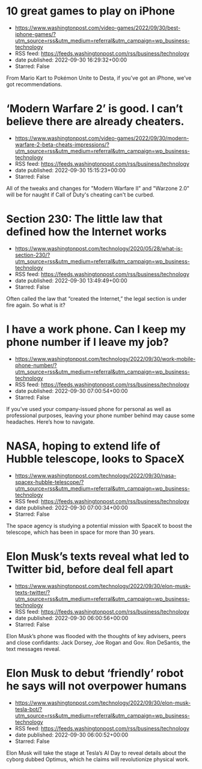 # 10 great games to play on iPhone
 - https://www.washingtonpost.com/video-games/2022/09/30/best-iphone-games/?utm_source=rss&utm_medium=referral&utm_campaign=wp_business-technology
 - RSS feed: https://feeds.washingtonpost.com/rss/business/technology
 - date published: 2022-09-30 16:29:32+00:00
 - Starred: False

From Mario Kart to Pokémon Unite to Desta, if you’ve got an iPhone, we’ve got recommendations.

# ‘Modern Warfare 2’ is good. I can’t believe there are already cheaters.
 - https://www.washingtonpost.com/video-games/2022/09/30/modern-warfare-2-beta-cheats-impressions/?utm_source=rss&utm_medium=referral&utm_campaign=wp_business-technology
 - RSS feed: https://feeds.washingtonpost.com/rss/business/technology
 - date published: 2022-09-30 15:15:23+00:00
 - Starred: False

All of the tweaks and changes for "Modern Warfare II" and "Warzone 2.0" will be for naught if Call of Duty's cheating can't be curbed.

# Section 230: The little law that defined how the Internet works
 - https://www.washingtonpost.com/technology/2020/05/28/what-is-section-230/?utm_source=rss&utm_medium=referral&utm_campaign=wp_business-technology
 - RSS feed: https://feeds.washingtonpost.com/rss/business/technology
 - date published: 2022-09-30 13:49:49+00:00
 - Starred: False

Often called the law that “created the Internet,” the legal section is under fire again. So what is it?

# I have a work phone. Can I keep my phone number if I leave my job?
 - https://www.washingtonpost.com/technology/2022/09/30/work-mobile-phone-number/?utm_source=rss&utm_medium=referral&utm_campaign=wp_business-technology
 - RSS feed: https://feeds.washingtonpost.com/rss/business/technology
 - date published: 2022-09-30 07:00:54+00:00
 - Starred: False

If you’ve used your company-issued phone for personal as well as professional purposes, leaving your phone number behind may cause some headaches. Here’s how to navigate.

# NASA, hoping to extend life of Hubble telescope, looks to SpaceX
 - https://www.washingtonpost.com/technology/2022/09/30/nasa-spacex-hubble-telescope/?utm_source=rss&utm_medium=referral&utm_campaign=wp_business-technology
 - RSS feed: https://feeds.washingtonpost.com/rss/business/technology
 - date published: 2022-09-30 07:00:34+00:00
 - Starred: False

The space agency is studying a potential mission with SpaceX to boost the telescope, which has been in space for more than 30 years.

# Elon Musk’s texts reveal what led to Twitter bid, before deal fell apart
 - https://www.washingtonpost.com/technology/2022/09/30/elon-musk-texts-twitter/?utm_source=rss&utm_medium=referral&utm_campaign=wp_business-technology
 - RSS feed: https://feeds.washingtonpost.com/rss/business/technology
 - date published: 2022-09-30 06:00:56+00:00
 - Starred: False

Elon Musk’s phone was flooded with the thoughts of key advisers, peers and close confidants: Jack Dorsey, Joe Rogan and Gov. Ron DeSantis, the text messages reveal.

# Elon Musk to debut ‘friendly’ robot he says will not overpower humans
 - https://www.washingtonpost.com/technology/2022/09/30/elon-musk-tesla-bot/?utm_source=rss&utm_medium=referral&utm_campaign=wp_business-technology
 - RSS feed: https://feeds.washingtonpost.com/rss/business/technology
 - date published: 2022-09-30 06:00:52+00:00
 - Starred: False

Elon Musk will take the stage at Tesla’s AI Day to reveal details about the cyborg dubbed Optimus, which he claims will revolutionize physical work.
